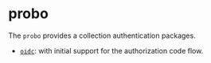 # probo

The `probo` provides a collection authentication packages.  

* [`oidc`](./oidc): with initial support for the authorization code flow.  